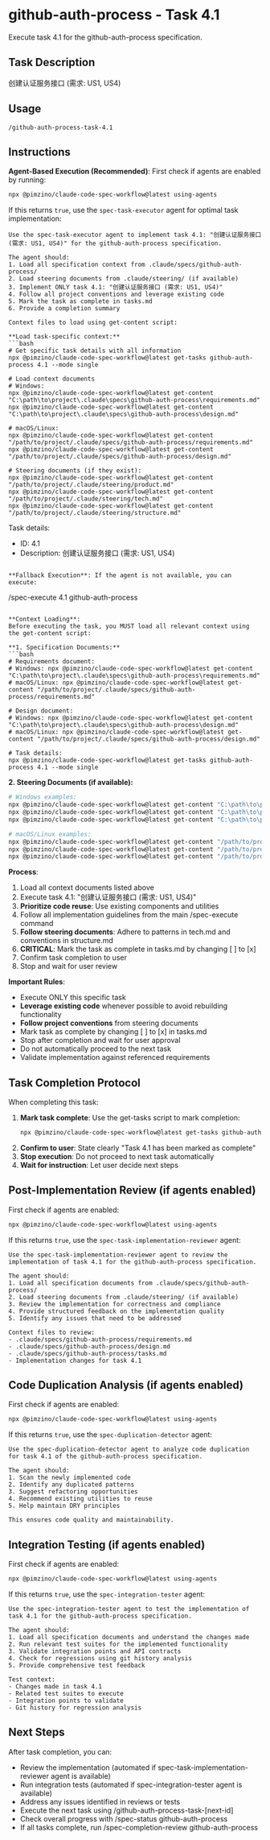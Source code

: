 # github-auth-process - Task 4.1

Execute task 4.1 for the github-auth-process specification.

## Task Description
创建认证服务接口 (需求: US1, US4)

## Usage
```
/github-auth-process-task-4.1
```

## Instructions

**Agent-Based Execution (Recommended)**: First check if agents are enabled by running:

```bash
npx @pimzino/claude-code-spec-workflow@latest using-agents
```

If this returns `true`, use the `spec-task-executor` agent for optimal task implementation:

```
Use the spec-task-executor agent to implement task 4.1: "创建认证服务接口 (需求: US1, US4)" for the github-auth-process specification.

The agent should:
1. Load all specification context from .claude/specs/github-auth-process/
2. Load steering documents from .claude/steering/ (if available)
3. Implement ONLY task 4.1: "创建认证服务接口 (需求: US1, US4)"
4. Follow all project conventions and leverage existing code
5. Mark the task as complete in tasks.md
6. Provide a completion summary

Context files to load using get-content script:

**Load task-specific context:**
```bash
# Get specific task details with all information
npx @pimzino/claude-code-spec-workflow@latest get-tasks github-auth-process 4.1 --mode single

# Load context documents
# Windows:
npx @pimzino/claude-code-spec-workflow@latest get-content "C:\path\to\project\.claude\specs\github-auth-process\requirements.md"
npx @pimzino/claude-code-spec-workflow@latest get-content "C:\path\to\project\.claude\specs\github-auth-process\design.md"

# macOS/Linux:
npx @pimzino/claude-code-spec-workflow@latest get-content "/path/to/project/.claude/specs/github-auth-process/requirements.md"
npx @pimzino/claude-code-spec-workflow@latest get-content "/path/to/project/.claude/specs/github-auth-process/design.md"

# Steering documents (if they exist):
npx @pimzino/claude-code-spec-workflow@latest get-content "/path/to/project/.claude/steering/product.md"
npx @pimzino/claude-code-spec-workflow@latest get-content "/path/to/project/.claude/steering/tech.md"
npx @pimzino/claude-code-spec-workflow@latest get-content "/path/to/project/.claude/steering/structure.md"
```

Task details:
- ID: 4.1
- Description: 创建认证服务接口 (需求: US1, US4)
```

**Fallback Execution**: If the agent is not available, you can execute:
```
/spec-execute 4.1 github-auth-process
```

**Context Loading**:
Before executing the task, you MUST load all relevant context using the get-content script:

**1. Specification Documents:**
```bash
# Requirements document:
# Windows: npx @pimzino/claude-code-spec-workflow@latest get-content "C:\path\to\project\.claude\specs\github-auth-process\requirements.md"
# macOS/Linux: npx @pimzino/claude-code-spec-workflow@latest get-content "/path/to/project/.claude/specs/github-auth-process/requirements.md"

# Design document:
# Windows: npx @pimzino/claude-code-spec-workflow@latest get-content "C:\path\to\project\.claude\specs\github-auth-process\design.md"
# macOS/Linux: npx @pimzino/claude-code-spec-workflow@latest get-content "/path/to/project/.claude/specs/github-auth-process/design.md"

# Task details:
npx @pimzino/claude-code-spec-workflow@latest get-tasks github-auth-process 4.1 --mode single
```

**2. Steering Documents (if available):**
```bash
# Windows examples:
npx @pimzino/claude-code-spec-workflow@latest get-content "C:\path\to\project\.claude\steering\product.md"
npx @pimzino/claude-code-spec-workflow@latest get-content "C:\path\to\project\.claude\steering\tech.md"
npx @pimzino/claude-code-spec-workflow@latest get-content "C:\path\to\project\.claude\steering\structure.md"

# macOS/Linux examples:
npx @pimzino/claude-code-spec-workflow@latest get-content "/path/to/project/.claude/steering/product.md"
npx @pimzino/claude-code-spec-workflow@latest get-content "/path/to/project/.claude/steering/tech.md"
npx @pimzino/claude-code-spec-workflow@latest get-content "/path/to/project/.claude/steering/structure.md"
```

**Process**:
1. Load all context documents listed above
2. Execute task 4.1: "创建认证服务接口 (需求: US1, US4)"
3. **Prioritize code reuse**: Use existing components and utilities
4. Follow all implementation guidelines from the main /spec-execute command
5. **Follow steering documents**: Adhere to patterns in tech.md and conventions in structure.md
6. **CRITICAL**: Mark the task as complete in tasks.md by changing [ ] to [x]
7. Confirm task completion to user
8. Stop and wait for user review

**Important Rules**:
- Execute ONLY this specific task
- **Leverage existing code** whenever possible to avoid rebuilding functionality
- **Follow project conventions** from steering documents
- Mark task as complete by changing [ ] to [x] in tasks.md
- Stop after completion and wait for user approval
- Do not automatically proceed to the next task
- Validate implementation against referenced requirements

## Task Completion Protocol
When completing this task:
1. **Mark task complete**: Use the get-tasks script to mark completion:
   ```bash
   npx @pimzino/claude-code-spec-workflow@latest get-tasks github-auth-process 4.1 --mode complete
   ```
2. **Confirm to user**: State clearly "Task 4.1 has been marked as complete"
3. **Stop execution**: Do not proceed to next task automatically
4. **Wait for instruction**: Let user decide next steps

## Post-Implementation Review (if agents enabled)
First check if agents are enabled:
```bash
npx @pimzino/claude-code-spec-workflow@latest using-agents
```

If this returns `true`, use the `spec-task-implementation-reviewer` agent:

```
Use the spec-task-implementation-reviewer agent to review the implementation of task 4.1 for the github-auth-process specification.

The agent should:
1. Load all specification documents from .claude/specs/github-auth-process/
2. Load steering documents from .claude/steering/ (if available)
3. Review the implementation for correctness and compliance
4. Provide structured feedback on the implementation quality
5. Identify any issues that need to be addressed

Context files to review:
- .claude/specs/github-auth-process/requirements.md
- .claude/specs/github-auth-process/design.md
- .claude/specs/github-auth-process/tasks.md
- Implementation changes for task 4.1
```

## Code Duplication Analysis (if agents enabled)
First check if agents are enabled:
```bash
npx @pimzino/claude-code-spec-workflow@latest using-agents
```

If this returns `true`, use the `spec-duplication-detector` agent:

```
Use the spec-duplication-detector agent to analyze code duplication for task 4.1 of the github-auth-process specification.

The agent should:
1. Scan the newly implemented code
2. Identify any duplicated patterns
3. Suggest refactoring opportunities
4. Recommend existing utilities to reuse
5. Help maintain DRY principles

This ensures code quality and maintainability.
```

## Integration Testing (if agents enabled)
First check if agents are enabled:
```bash
npx @pimzino/claude-code-spec-workflow@latest using-agents
```

If this returns `true`, use the `spec-integration-tester` agent:

```
Use the spec-integration-tester agent to test the implementation of task 4.1 for the github-auth-process specification.

The agent should:
1. Load all specification documents and understand the changes made
2. Run relevant test suites for the implemented functionality
3. Validate integration points and API contracts
4. Check for regressions using git history analysis
5. Provide comprehensive test feedback

Test context:
- Changes made in task 4.1
- Related test suites to execute
- Integration points to validate
- Git history for regression analysis
```

## Next Steps
After task completion, you can:
- Review the implementation (automated if spec-task-implementation-reviewer agent is available)
- Run integration tests (automated if spec-integration-tester agent is available)
- Address any issues identified in reviews or tests
- Execute the next task using /github-auth-process-task-[next-id]
- Check overall progress with /spec-status github-auth-process
- If all tasks complete, run /spec-completion-review github-auth-process
